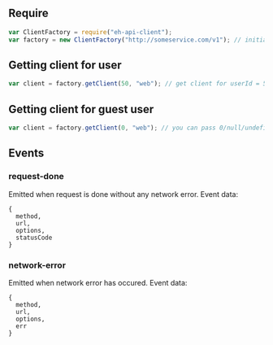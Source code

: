 ## Require

```js
var ClientFactory = require("eh-api-client");
var factory = new ClientFactory("http://someservice.com/v1"); // initialize new factory with root API url
```

## Getting client for user

```js
var client = factory.getClient(50, "web"); // get client for userId = 50 and app = "web"
```

## Getting client for guest user

```js
var client = factory.getClient(0, "web"); // you can pass 0/null/undefined/"" as first argument to initialize guest client
```

## Events

### request-done

Emitted when request is done without any network error. Event data:

```
{
  method,
  url,
  options,
  statusCode
}
```

### network-error

Emitted when network error has occured. Event data:

```
{
  method,
  url,
  options,
  err
}
```